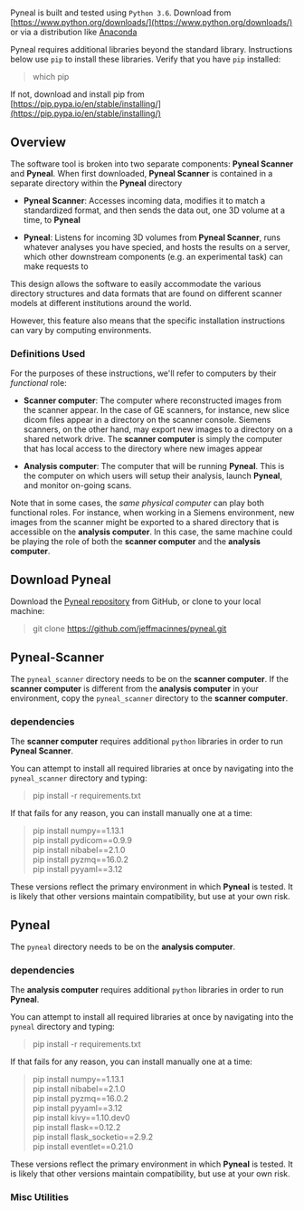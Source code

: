 # 

Pyneal is built and tested using `Python 3.6`. Download from [https://www.python.org/downloads/](https://www.python.org/downloads/) or via a distribution like [Anaconda](https://www.anaconda.com/download)

Pyneal requires additional libraries beyond the standard library. Instructions below use `pip` to install these libraries. Verify that you have `pip` installed:

>which pip

If not, download and install pip from [https://pip.pypa.io/en/stable/installing/](https://pip.pypa.io/en/stable/installing/)

## Overview

The software tool is broken into two separate components: **Pyneal Scanner** and **Pyneal**. When first downloaded, **Pyneal Scanner** is contained in a separate directory within the **Pyneal** directory

* **Pyneal Scanner**: Accesses incoming data, modifies it to match a standardized format, and then sends the data out, one 3D volume at a time, to **Pyneal**

* **Pyneal**: Listens for incoming 3D volumes from **Pyneal Scanner**, runs whatever analyses
you have specied, and hosts the results on a server, which other downstream components (e.g. an experimental task) can make requests to

This design allows the software to easily accommodate the various directory structures and  data formats that are found on different scanner models at different institutions around the world.

However, this feature also means that the specific installation instructions can vary by computing environments.


### Definitions Used

For the purposes of these instructions, we'll refer to computers by their *functional* role:

* **Scanner computer**: The computer where reconstructed images from the scanner appear. In the case of GE scanners, for instance, new slice dicom files appear in a directory on the scanner console. Siemens scanners, on the other hand, may export new images to a directory on a shared network drive. The **scanner computer** is simply the computer that has local access to the directory where new images appear

* **Analysis computer**: The computer that will be running **Pyneal**. This is the computer on which users will setup their analysis, launch **Pyneal**, and monitor on-going scans.

Note that in some cases, the *same physical computer* can play both functional roles. For instance, when working in a Siemens environment, new images from the scanner might be exported to a shared directory that is accessible on the **analysis computer**. In this case, the same machine could be playing the role of both the **scanner computer** and the **analysis computer**.


## Download Pyneal

Download the [Pyneal repository](https://github.com/jeffmacinnes/pyneal) from GitHub, or clone to your local machine:


>git clone https://github.com/jeffmacinnes/pyneal.git


## Pyneal-Scanner

The `pyneal_scanner` directory needs to be on the **scanner computer**. If the **scanner computer** is different from the **analysis computer** in your environment, copy the `pyneal_scanner` directory to the **scanner computer**.  

### dependencies

The **scanner computer** requires additional `python` libraries in order to run **Pyneal Scanner**. 

You can attempt to install all required libraries at once by navigating into the `pyneal_scanner` directory and typing:

>pip install -r requirements.txt

If that fails for any reason, you can install manually one at a time:

>pip install numpy==1.13.1  
>pip install pydicom==0.9.9  
>pip install nibabel==2.1.0  
>pip install pyzmq==16.0.2  
>pip install pyyaml==3.12

These versions reflect the primary environment in which **Pyneal** is tested. It is likely that other versions maintain compatibility, but use at your own risk. 


## Pyneal

The `pyneal` directory needs to be on the **analysis computer**. 

### dependencies

The **analysis computer** requires additional `python` libraries in order to run **Pyneal**. 

You can attempt to install all required libraries at once by navigating into the `pyneal` directory and typing:

>pip install -r requirements.txt

If that fails for any reason, you can install manually one at a time:

>pip install numpy==1.13.1  
>pip install nibabel==2.1.0  
>pip install pyzmq==16.0.2  
>pip install pyyaml==3.12  
>pip install kivy==1.10.dev0  
>pip install flask==0.12.2  
>pip install flask_socketio==2.9.2  
>pip install eventlet==0.21.0  

These versions reflect the primary environment in which **Pyneal** is tested. It is likely that other versions maintain compatibility, but use at your own risk.

### Misc Utilities
